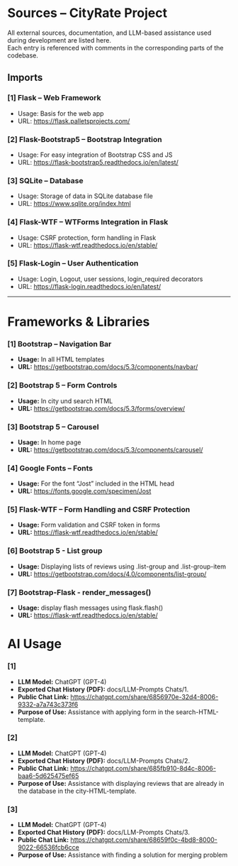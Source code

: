 
# Sources – CityRate Project

All external sources, documentation, and LLM-based assistance used during development are listed here.  
Each entry is referenced with comments in the corresponding parts of the codebase.

## Imports  
### [1] Flask – Web Framework  
- Usage: Basis for the web app  
- URL: https://flask.palletsprojects.com/

### [2] Flask-Bootstrap5 – Bootstrap Integration  
- Usage: For easy integration of Bootstrap CSS and JS  
- URL: https://flask-bootstrap5.readthedocs.io/en/latest/

### [3] SQLite – Database  
- Usage: Storage of data in SQLite database file  
- URL: https://www.sqlite.org/index.html

### [4] Flask-WTF – WTForms Integration in Flask  
- Usage: CSRF protection, form handling in Flask  
- URL: https://flask-wtf.readthedocs.io/en/stable/

### [5] Flask-Login – User Authentication 
- Usage: Login, Logout, user sessions, login_required decorators
- URL: https://flask-login.readthedocs.io/en/latest/

---

# Frameworks & Libraries  
### [1] Bootstrap – Navigation Bar  
- **Usage:** In all HTML templates  
- **URL:** https://getbootstrap.com/docs/5.3/components/navbar/

### [2] Bootstrap 5 – Form Controls  
- **Usage:** In city und search HTML  
- **URL:** https://getbootstrap.com/docs/5.3/forms/overview/

### [3] Bootstrap 5 – Carousel  
- **Usage:** In home page  
- **URL:** https://getbootstrap.com/docs/5.3/components/carousel/

### [4] Google Fonts – Fonts  
- **Usage:** For the font “Jost” included in the HTML head  
- **URL:** https://fonts.google.com/specimen/Jost

### [5] Flask-WTF – Form Handling and CSRF Protection  
- **Usage:** Form validation and CSRF token in forms  
- **URL:** https://flask-wtf.readthedocs.io/en/stable/

### [6]  Bootstrap 5 - List group 
- **Usage:** Displaying lists of reviews using .list-group and .list-group-item
- **URL:**  https://getbootstrap.com/docs/4.0/components/list-group/


### [7] Bootstrap-Flask -  render_messages()
- **Usage:** display flash messages using flask.flash()
- **URL:** https://flask-wtf.readthedocs.io/en/stable/


# AI Usage

### [1]  
- **LLM Model:** ChatGPT (GPT-4)  
- **Exported Chat History (PDF):** docs/LLM-Prompts Chats/1.
- **Public Chat Link:** https://chatgpt.com/share/6856970e-32d4-8006-9332-a7a743c373f6
- **Purpose of Use:** Assistance with applying form in the search-HTML-template.

### [2]  
- **LLM Model:** ChatGPT (GPT-4)  
- **Exported Chat History (PDF):** docs/LLM-Prompts Chats/2.
- **Public Chat Link:** https://chatgpt.com/share/685fb910-8d4c-8006-baa6-5d625475ef65
- **Purpose of Use:** Assistance with displaying reviews that are already in the database in the city-HTML-template.

### [3]  
- **LLM Model:** ChatGPT (GPT-4)  
- **Exported Chat History (PDF):** docs/LLM-Prompts Chats/3.
- **Public Chat Link:** https://chatgpt.com/share/68659f0c-4bd8-8000-9022-66536fcb6cce
- **Purpose of Use:** Assistance with finding a solution for merging problem 